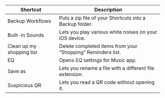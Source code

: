| Shortcut                  | Description                                                 |
|---------------------------|-------------------------------------------------------------|
| Backup Workflows          | Puts a zip file of your Shortcuts into a Backup folder.     |
| Built-in Sounds           | Lets you play various white noises on your iOS device.      |
| Clean up my shopping list | Delete completed items from your “Shopping” Reminders list. |
| EQ                        | Opens EQ settings for Music app.                            |
| Save as                   | Lets you rename a file with a different file extension.     |
| Suspicious QR             | Lets you read a QR code without opening it.                 |
